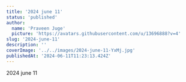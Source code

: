 ```yaml
---
title: '2024 june 11'
status: 'published'
author:
  name: 'Praveen Juge'
  picture: 'https://avatars.githubusercontent.com/u/13696888?v=4'
slug: '2024-june-11'
description: ''
coverImage: '../../images/2024-june-11-YxMj.jpg'
publishedAt: '2024-06-11T11:23:13.424Z'
---
```


2024 june 11